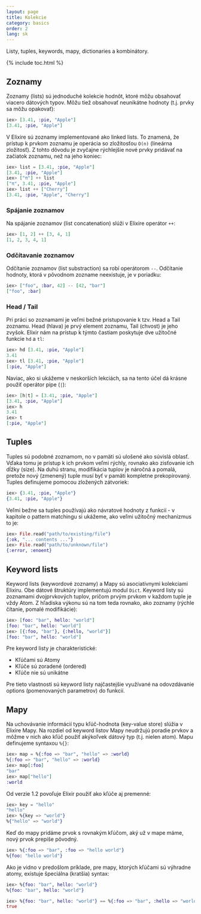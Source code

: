 ```yaml
---
layout: page
title: Kolekcie
category: basics
order: 2
lang: sk
---
```



Listy, tuples, keywords, mapy, dictionaries a kombinátory.

{% include toc.html %}

## Zoznamy

Zoznamy (lists) sú jednoduché kolekcie hodnôt, ktoré môžu obsahovať viacero dátových typov. Môžu tiež obsahovať neunikátne hodnoty (t.j. prvky sa môžu opakovať):

```elixir
iex> [3.41, :pie, "Apple"]
[3.41, :pie, "Apple"]
```

V Elixire sú zoznamy implementované ako linked lists. To znamená, že prístup k prvkom zoznamu je operácia so zložitosťou `O(n)` (lineárna zložitosť). Z tohto dôvodu je zvyčajne rýchlejšie nové prvky pridávať na začiatok zoznamu, než na jeho koniec:

```elixir
iex> list = [3.41, :pie, "Apple"]
[3.41, :pie, "Apple"]
iex> ["π"] ++ list
["π", 3.41, :pie, "Apple"]
iex> list ++ ["Cherry"]
[3.41, :pie, "Apple", "Cherry"]
```


### Spájanie zoznamov

Na spájanie zoznamov (list concatenation) slúži v Elixire operátor `++`:

```elixir
iex> [1, 2] ++ [3, 4, 1]
[1, 2, 3, 4, 1]
```

### Odčítavanie zoznamov

Odčítanie zoznamov (list substraction) sa robí operátorom `--`. Odčítanie hodnoty, ktorá v pôvodnom zozname neexistuje, je v poriadku:

```elixir
iex> ["foo", :bar, 42] -- [42, "bar"]
["foo", :bar]
```

### Head / Tail

Pri práci so zoznamami je veľmi bežné pristupovanie k tzv. Head a Tail zoznamu. Head (hlava) je prvý element zoznamu, Tail (chvost) je jeho zvyšok. Elixir nám na prístup k týmto častiam poskytuje dve užitočné funkcie `hd` a `tl`:

```elixir
iex> hd [3.41, :pie, "Apple"]
3.41
iex> tl [3.41, :pie, "Apple"]
[:pie, "Apple"]
```

Naviac, ako si ukážeme v neskorších lekciách, sa na tento účel dá krásne použiť operátor pipe (`|`):

```elixir
iex> [h|t] = [3.41, :pie, "Apple"]
[3.41, :pie, "Apple"]
iex> h
3.41
iex> t
[:pie, "Apple"]
```

## Tuples

Tuples sú podobné zoznamom, no v pamäti sú ulošené ako súvislá oblasť. Vďaka tomu je prístup k ich prvkom veľmi rýchly, rovnako ako zisťovanie ich dĺžky (size). Na duhú stranu, modifikácia tuplov je náročná a pomalá, pretože nový (zmenený) tuple musí byť v pamäti kompletne prekopírovaný. Tuples definujeme pomocou zložených zátvoriek:

```elixir
iex> {3.41, :pie, "Apple"}
{3.41, :pie, "Apple"}
```

Veľmi bežne sa tuples používajú ako návratové hodnoty z funkcií - v kapitole o pattern matchingu si ukážeme, ako veľmi užitočný mechanizmus to je:

```elixir
iex> File.read("path/to/existing/file")
{:ok, "... contents ..."}
iex> File.read("path/to/unknown/file")
{:error, :enoent}
```

## Keyword lists

Keyword lists (keywordové zoznamy) a Mapy sú asociatívnymi kolekciami Elixiru. Obe dátové štruktúry implementujú modul `Dict`. Keyword listy sú zoznamami dvojprvkových tuplov, pričom prvým prvkom v každom tuple je vždy Atom. Z hľadiska výkonu sú na tom teda rovnako, ako zoznamy (rýchle čítanie, pomalé modifikácie):

```elixir
iex> [foo: "bar", hello: "world"]
[foo: "bar", hello: "world"]
iex> [{:foo, "bar"}, {:hello, "world"}]
[foo: "bar", hello: "world"]
```

Pre keyword listy je charakteristické:

+ Kľúčami sú Atomy
+ Kľúče sú zoradené (ordered)
+ Kľúče nie sú unikátne

Pre tieto vlastnosti sú keyword listy najčastejšie využívané na odovzdávanie options (pomenovaných parametrov) do funkcií.

## Mapy

Na uchovávanie informácií typu kľúč-hodnota (key-value store) slúžia v Elixire Mapy. Na rozdiel od keyword listov Mapy neudržujú poradie prvkov a môžme v nich ako kľúč použiť akýkoľvek dátový typ (t.j. nielen atom). Mapu definujeme syntaxou `%{}`:

```elixir
iex> map = %{:foo => "bar", "hello" => :world}
%{:foo => "bar", "hello" => :world}
iex> map[:foo]
"bar"
iex> map["hello"]
:world
```

Od verzie 1.2 povoľuje Elixir použiť ako kľúče aj premenné:

```elixir
iex> key = "hello"
"hello"
iex> %{key => "world"}
%{"hello" => "world"}
```

Keď do mapy pridáme prvok s rovnakým kľúčom, aký už v mape máme, nový prvok prepíše pôvodný.

```elixir
iex> %{:foo => "bar", :foo => "hello world"}
%{foo: "hello world"}
```

Ako je vidno v predošlom príklade, pre mapy, ktorých kľúčami sú výhradne atomy, existuje špeciálna (kratšia) syntax:

```elixir
iex> %{foo: "bar", hello: "world"}
%{foo: "bar", hello: "world"}

iex> %{foo: "bar", hello: "world"} == %{:foo => "bar", :hello => "world"}
true
```
